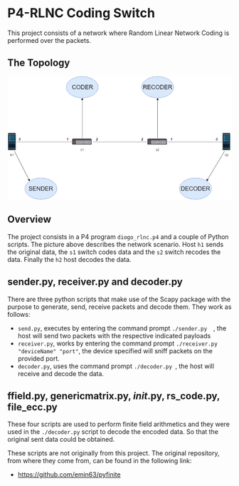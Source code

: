 P4-RLNC Coding Switch
=====
This project consists of a network where Random Linear Network Coding is performed over the packets.

## The Topology
![Image](images/rlncTopo.png "rlnc")

## Overview

The project consists in a P4 program  ```diogo_rlnc.p4``` and a couple of Python scripts.
The picture above describes the network scenario. Host ```h1``` sends the original data, the ```s1``` switch codes data and the ```s2``` switch recodes the data. Finally the ```h2```  host decodes the data.

## sender.py, receiver.py and decoder.py
There are three python scripts that make use of the Scapy package with the purpose to generate, send, receive packets and decode them.
They work as follows:

 * ```send.py```, executes by entering the command prompt ```./sender.py  ```, the host will send two packets with the respective indicated payloads
 * ```receiver.py```, works by entering the command prompt ```./receiver.py "deviceName" "port"```, the device specified will sniff packets on the provided port.
 * ```decoder.py```, uses the command prompt ```./decoder.py ```, the host will receive and decode the  data.

## ffield.py, genericmatrix.py, _init_.py, rs_code.py, file_ecc.py
These four scripts are used to perform finite field arithmetics and they were used in the  ```./decoder.py``` script to decode the encoded data. 
So that the original sent data could be obtained.

These scripts are not originally from this project. The original repository, from where they come from, can be found in the following link:

  * https://github.com/emin63/pyfinite


